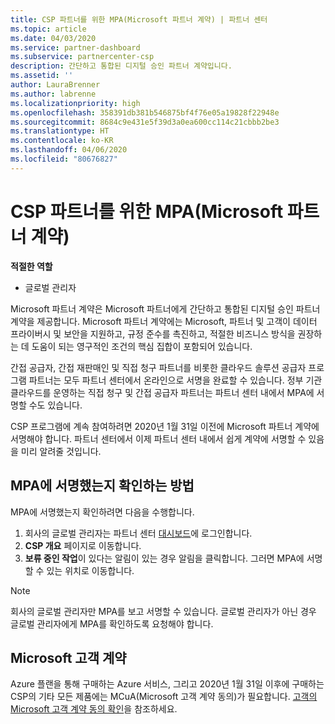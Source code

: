 ```yaml
---
title: CSP 파트너를 위한 MPA(Microsoft 파트너 계약) | 파트너 센터
ms.topic: article
ms.date: 04/03/2020
ms.service: partner-dashboard
ms.subservice: partnercenter-csp
description: 간단하고 통합된 디지털 승인 파트너 계약입니다.
ms.assetid: ''
author: LauraBrenner
ms.author: labrenne
ms.localizationpriority: high
ms.openlocfilehash: 358391db381b546875bf4f76e05a19828f22948e
ms.sourcegitcommit: 8684c9e431e5f39d3a0ea600cc114c21cbbb2be3
ms.translationtype: HT
ms.contentlocale: ko-KR
ms.lasthandoff: 04/06/2020
ms.locfileid: "80676827"
---
```

# <a name="microsoft-partner-agreement-mpa-for-csp-partners"></a>CSP 파트너를 위한 MPA(Microsoft 파트너 계약) 

**적절한 역할**

- 글로벌 관리자


Microsoft 파트너 계약은 Microsoft 파트너에게 간단하고 통합된 디지털 승인 파트너 계약을 제공합니다. Microsoft 파트너 계약에는 Microsoft, 파트너 및 고객이 데이터 프라이버시 및 보안을 지원하고, 규정 준수를 촉진하고, 적절한 비즈니스 방식을 권장하는 데 도움이 되는 영구적인 조건의 핵심 집합이 포함되어 있습니다.   

간접 공급자, 간접 재판매인 및 직접 청구 파트너를 비롯한 클라우드 솔루션 공급자 프로그램 파트너는 모두 파트너 센터에서 온라인으로 서명을 완료할 수 있습니다. 정부 기관 클라우드를 운영하는 직접 청구 및 간접 공급자 파트너는 파트너 센터 내에서 MPA에 서명할 수도 있습니다.

CSP 프로그램에 계속 참여하려면 2020년 1월 31일 이전에 Microsoft 파트너 계약에 서명해야 합니다. 파트너 센터에서 이제 파트너 센터 내에서 쉽게 계약에 서명할 수 있음을 미리 알려줄 것입니다.

## <a name="how-to-verify-if-i-have-signed-the-mpa"></a>MPA에 서명했는지 확인하는 방법

MPA에 서명했는지 확인하려면 다음을 수행합니다.

1. 회사의 글로벌 관리자는 파트너 센터 [대시보드](https://partner.microsoft.com/dashboard/home)에 로그인합니다.  
2. **CSP 개요** 페이지로 이동합니다.
3. **보류 중인 작업**이 있다는 알림이 있는 경우 알림을 클릭합니다. 그러면 MPA에 서명할 수 있는 위치로 이동합니다. 

>[!NOTE] 
>회사의 글로벌 관리자만 MPA를 보고 서명할 수 있습니다. 글로벌 관리자가 아닌 경우 글로벌 관리자에게 MPA를 확인하도록 요청해야 합니다. 

## <a name="microsoft-customer-agreement"></a>Microsoft 고객 계약

Azure 플랜을 통해 구매하는 Azure 서비스, 그리고 2020년 1월 31일 이후에 구매하는 CSP의 기타 모든 제품에는 MCuA(Microsoft 고객 계약 동의)가 필요합니다. [고객의 Microsoft 고객 계약 동의 확인](confirm-customer-agreement.md)을 참조하세요.
 











